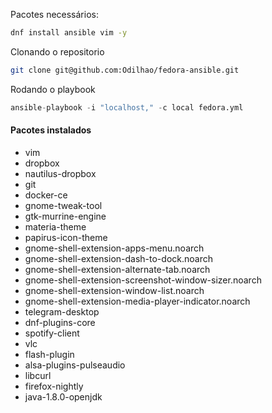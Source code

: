 Pacotes necessários:

```bash 
dnf install ansible vim -y
```

Clonando o repositorio

```bash
git clone git@github.com:Odilhao/fedora-ansible.git
```

Rodando o playbook

```python
ansible-playbook -i "localhost," -c local fedora.yml
``` 



#### Pacotes instalados

* vim
* dropbox
* nautilus-dropbox
* git
* docker-ce
* gnome-tweak-tool
* gtk-murrine-engine
* materia-theme
* papirus-icon-theme
* gnome-shell-extension-apps-menu.noarch
* gnome-shell-extension-dash-to-dock.noarch
* gnome-shell-extension-alternate-tab.noarch
* gnome-shell-extension-screenshot-window-sizer.noarch 
* gnome-shell-extension-window-list.noarch
* gnome-shell-extension-media-player-indicator.noarch
* telegram-desktop
* dnf-plugins-core
* spotify-client
* vlc
* flash-plugin 
* alsa-plugins-pulseaudio 
* libcurl
* firefox-nightly
* java-1.8.0-openjdk
      